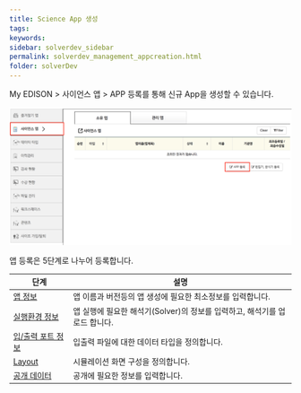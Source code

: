 ```yaml
---
title: Science App 생성
tags: 
keywords:
sidebar: solverdev_sidebar
permalink: solverdev_management_appcreation.html
folder: solverDev
--- 
```


My EDISON > 사이언스 앱 > APP 등록를 통해 신규 App을 생성할 수 있습니다.

![사이언스앱 등록](/images/solverdev/08/image1.png)

앱 등록은 5단계로 나누어 등록합니다.

|단계|설명|
|--|--|
|[앱 정보](./01_App_Information.md)|앱 이름과 버전등의 앱 생성에 필요한 최소정보를 입력합니다.|
|[실행환경 정보](./02_Execute_Environment.md)|앱 실행에 필요한 해석기(Solver)의 정보를 입력하고, 해석기를 업로드 합니다.|
|[입/출력 포트 정보](./03_Input_Output_port.md) |입출력 파일에 대한 데이터 타입을 정의합니다.|
|[Layout](./04_Layout.md) |시뮬레이션 화면 구성을 정의합니다.|
|[공개 데이터](./05_Public_Data.md) |공개에 필요한 정보를 입력합니다.|
